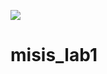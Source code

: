 <a href="https://codeclimate.com/github/johhaa/misis_lab1/maintainability"><img src="https://api.codeclimate.com/v1/badges/370db901517e43b12a80/maintainability" /></a>

# misis_lab1
